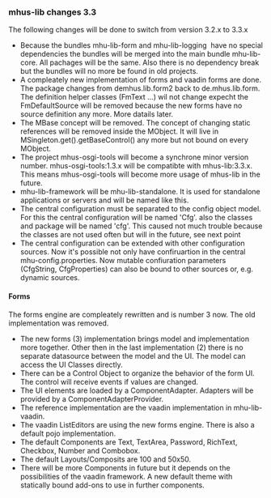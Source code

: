 ### mhus-lib changes 3.3

The following changes will be done to switch from version 3.2.x to 3.3.x

- Because the bundles mhu-lib-form and mhu-lib-logging  have no special dependencies the bundles will be merged into the main bundle mhu-lib-core. All pachages will be the same. Also there is no dependency break but the bundles will no more be found in old projects.
- A compleately new implementation of forms and vaadin forms are done. The package changes from demhus.lib.form2 back to de.mhus.lib.form. The definition helper classes (FmText ...) wil not change expecht the FmDefaultSource will be removed because the new forms have no source definition any more. More datails later.
- The MBase concept will be removed. The concept of changing static references will be removed inside the MObject. It will live in MSingleton.get().getBaseControl() any more but not bound on every MObject.
- The project mhus-osgi-tools will become a synchrone minor version number. mhus-osgi-tools:1.3.x will be compatibte with mhus-lib:3.3.x. This means mhus-osgi-tools will become more usage of mhus-lib in the future.
- mhu-lib-framework will be mhu-lib-standalone. It is used for standalone applications or servers and will be named like this.
- The central configuration must be separated to the config object model. For this the central configuration will be named 'Cfg'. also the classes and package will be named 'cfg'. This caused not much trouble because the classes are not used often but will in the future, see next point
- The central configuration can be extended with other configuration sources. Now it's possible not only have confiruartion in the central mhu-config.properties. Now mutable confiuration parameters (CfgString, CfgProperties) can also be bound to other sources or, e.g. dynamic sources.

#### Forms

The forms engine are compleately rewritten and is number 3 now. The old implementation was removed.

- The new forms (3) implementation brings model and implementation more together. Other then in the last implementation (2) there is no separate datasource between the model and the UI. The model can access the UI Classes directly.
- There can be a Control Object to organize the behavior of the form UI. The control will receive events if values are changed.
- The UI elements are loaded by a ComponentAdapter. Adapters will be provided by a ComponentAdapterProvider.
- The reference implementation are the vaadin implementation in mhu-lib-vaadin.
- The vaadin ListEditors are using the new forms engine. There is also a default pojo implementation.
- The default Components are Text, TextArea, Password, RichText, Checkbox, Number and Combobox.
- The default Layouts/Composits are 100 and 50x50.
- There will be more Components in future but it depends on the possibilities of the vaadin framework. A new default theme with statically bound add-ons to use in further components.
